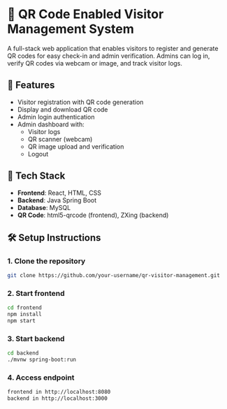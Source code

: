 # 🛂 QR Code Enabled Visitor Management System

A full-stack web application that enables visitors to register and generate QR codes for easy check-in and admin verification. Admins can log in, verify QR codes via webcam or image, and track visitor logs.


## 🚀 Features

- Visitor registration with QR code generation  
- Display and download QR code  
- Admin login authentication  
- Admin dashboard with:  
  - Visitor logs  
  - QR scanner (webcam)  
  - QR image upload and verification  
  - Logout  

## 🧰 Tech Stack

- **Frontend**: React, HTML, CSS  
- **Backend**: Java Spring Boot  
- **Database**: MySQL  
- **QR Code**: html5-qrcode (frontend), ZXing (backend)  

## 🛠️ Setup Instructions

### 1. Clone the repository

```bash
git clone https://github.com/your-username/qr-visitor-management.git
```

### 2. Start frontend

```bash
cd frontend
npm install
npm start
```

### 3. Start backend

```bash
cd backend
./mvnw spring-boot:run
```

### 4. Access endpoint

```bash
frontend in http://localhost:8080
backend in http://localhost:3000
```
